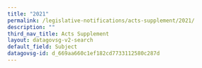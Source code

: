 ```yaml
---
title: "2021"
permalink: /legislative-notifications/acts-supplement/2021/
description: ""
third_nav_title: Acts Supplement
layout: datagovsg-v2-search
default_field: Subject
datagovsg-id: d_669aa660c1ef182cd7733112580c287d
---
```

